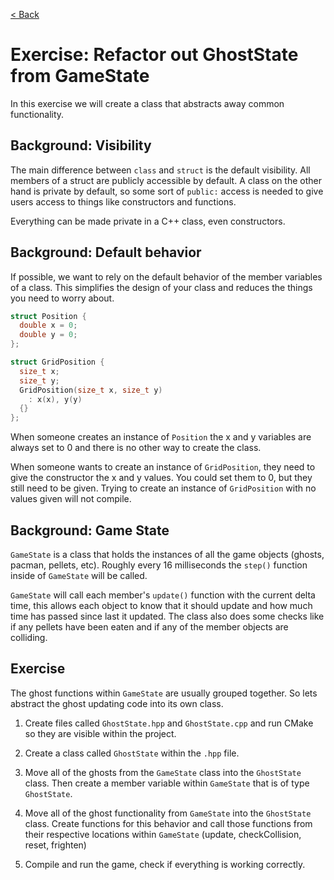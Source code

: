 [< Back](../README.md)

# Exercise: Refactor out GhostState from GameState

In this exercise we will create a class that abstracts away common functionality.

## Background: Visibility

The main difference between `class` and `struct` is the default visibility. All members of a struct are publicly
accessible by default. A class on the other hand is private by default, so some sort of `public:` access is needed to
give users access to things like constructors and functions.

Everything can be made private in a C++ class, even constructors.

## Background: Default behavior

If possible, we want to rely on the default behavior of the member variables of a class. This simplifies the design of
your class and reduces the things you need to worry about.

```cpp
struct Position {
  double x = 0;
  double y = 0;
};

struct GridPosition {
  size_t x;
  size_t y;
  GridPosition(size_t x, size_t y)
    : x(x), y(y)
  {}
};
```

When someone creates an instance of `Position` the x and y variables are always set to 0 and there is no other way to
create the class.

When someone wants to create an instance of `GridPosition`, they need to give the constructor the x and y values. You
could set them to 0, but they still need to be given. Trying to create an instance of `GridPosition` with no values
given will not compile.

## Background: Game State

`GameState` is a class that holds the instances of all the game objects (ghosts, pacman, pellets, etc). Roughly every 16
milliseconds the `step()` function inside of `GameState` will be called.

`GameState` will call each member's `update()` function with the current delta time, this allows each object to know
that it should update and how much time has passed since last it updated. The class also does some checks like if any
pellets have been eaten and if any of the member objects are colliding.

## Exercise

The ghost functions within `GameState` are usually grouped together. So lets abstract the ghost updating code into its
own class.

1. Create files called `GhostState.hpp` and `GhostState.cpp` and run CMake so they are visible within the project.

2. Create a class called `GhostState` within the `.hpp` file.

3. Move all of the ghosts from the `GameState` class into the `GhostState` class. Then create a member variable
   within `GameState` that is of type `GhostState`.

4. Move all of the ghost functionality from `GameState` into the `GhostState` class. Create functions for this behavior
   and call those functions from their respective locations within `GameState` (update, checkCollision, reset, frighten)

5. Compile and run the game, check if everything is working correctly.
